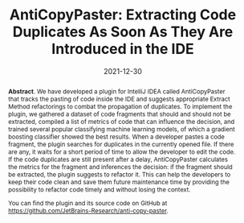 ---
title: "AntiCopyPaster: Extracting Code Duplicates As Soon As They Are Introduced in the IDE"
authors: '<i>Anton Ivanov, Zarina Kurbatova, Yaroslav Golubev, Andrey Kirilenko, and Timofey Bryksin</i>'
status: "preprint"
collection: publications
permalink: /publication/2021-12-30-anti-copy-paster
date: 2021-12-30
venue: '<b>e-Print archive</b>'
pdf: 'https://arxiv.org/abs/2112.15230'
tool: 'https://github.com/JetBrains-Research/anti-copy-paster'
data: 'https://zenodo.org/record/5810062'
abstract: "<p><b>Abstract</b>. We have developed a plugin for IntelliJ IDEA called AntiCopyPaster that tracks the pasting of code inside the IDE and suggests appropriate Extract Method refactorings to combat the propagation of duplicates. To implement the plugin, we gathered a dataset of code fragments that should and should not be extracted, compiled a list of metrics of code that can influence the decision, and trained several popular classifying machine learning models, of which a gradient boosting classifier showed the best results. When a developer pastes a code fragment, the plugin searches for duplicates in the currently opened file. If there are any, it waits for a short period of time to allow the developer to edit the code. If the code duplicates are still present after a delay, AntiCopyPaster calculates the metrics for the fragment and inferences the decision: if the fragment should be extracted, the plugin suggests to refactor it. This can help the developers to keep their code clean and save them future maintenance time by providing the possibility to refactor code timely and without losing the context.</p><p>You can find the plugin and its source code on GitHub at <a href='https://github.com/JetBrains-Research/anti-copy-paster'>https://github.com/JetBrains-Research/anti-copy-paster</a>.</p>"
---